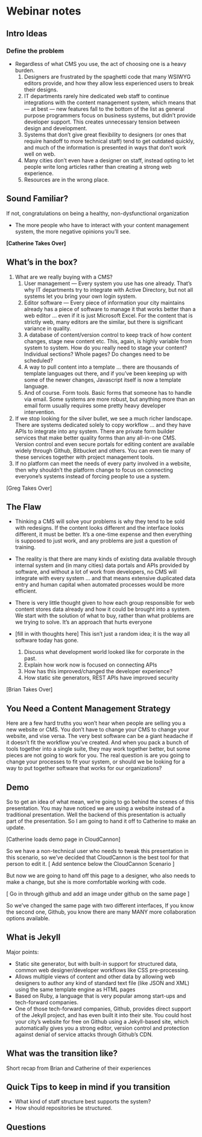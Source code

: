 # Webinar notes
## Intro Ideas
### Define the problem
* Regardless of what CMS you use, the act of choosing one is a heavy burden.
	1. Designers are frustrated by the spaghetti code that many WSIWYG editors provide, and how they allow less experienced users to break their designs.
	2. IT departments rarely hire dedicated web staff to continue integrations with the content management system, which means that — at best — new features fall to the bottom of the list as general purpose programmers focus on business systems, but didn’t provide developer support. This creates unnecessary tension between design and development.
	3. Systems that don’t give great flexibility to designers (or ones that require handoff to more technical staff) tend to get outdated quickly, and much of the information is presented in ways that don’t work well on web.
	4. Many cities don’t even have a designer on staff, instead opting to let people write long articles rather than creating a strong web experience.
	5. Resources are in the wrong place.
## Sound Familiar?
If not, congratulations on being a healthy, non-dysfunctional organization

* The more people who have to interact with your content management system, the more negative opinions you’ll see.

**[Catherine Takes Over]**

## What’s in the box?
1. What are we really buying with a CMS?
	1. User management — Every system you use has one already. That’s why IT departments try to integrate with Active Directory, but not all systems let you bring your own login system.
	2. Editor software — Every piece of information your city maintains already has a piece of software to manage it that works better than a web editor … even if it is just Microsoft Excel. For the content that is strictly web, many editors are the similar, but there is significant variance in quality.
	3. A database of content/version control to keep track of how content changes, stage new content etc. This, again, is highly variable from system to system. How do you really need to stage your content? Individual sections? Whole pages? Do changes need to be scheduled?
	4. A way to pull content into a template … there are thousands of template languages out there, and if you’ve been keeping up with some of the newer changes, Javascript itself is now a template language.
	5. And of course. Form tools. Basic forms that someone has to handle via email. Some systems are more robust, but anything more than an email form usually requires some pretty heavy developer intervention.
2. If we stop looking for the silver bullet, we see a much richer landscape. There are systems dedicated solely to copy workflow … and they have APIs to integrate into any system. There are private form builder services that make better quality forms than any all-in-one CMS. Version control and even secure portals for editing content are available widely through Github, Bitbucket and others. You can even tie many of these services together with project management tools.
3. If no platform can meet the needs of every party involved in a website, then why shouldn’t the platform change to focus on connecting everyone’s systems instead of forcing people to use a system.

[Greg Takes Over]


## The Flaw
* Thinking a CMS will solve your problems is why they tend to be sold with redesigns. If the content looks different and the interface looks different, it must be better. It’s a one-time expense and then everything is supposed to just work, and any problems are just a question of training.
* The reality is that there are many kinds of existing data available through internal system and (in many cities) data portals and APIs provided by software, and without a lot of work from developers, no CMS will integrate with every system … and that means extensive duplicated data entry and human capital when automated processes would be more efficient.
* There is very little thought given to how each group responsible for web content stores data already and how it could be brought into a system. We start with the solution of what to buy, rather than what problems are we trying to solve. It’s an approach that hurts everyone


*  [fill in with thoughts here] This isn’t just a random idea; it is the way all software today has gone.
	1. Discuss what development world looked like for corporate in the past.
	2. Explain how work now is focused on connecting APIs
	3. How has this improved/changed the developer experience?
	4. How static site generators, REST APIs have improved security

[Brian Takes Over]

## You Need a Content Management Strategy
Here are a few hard truths you won’t hear when people are selling you a new website or CMS. You don’t have to change your CMS to change your website, and vise versa. The very best software can be a giant headache if it doesn’t fit the workflow you’ve created.  And when you pack a bunch of tools together into a single suite, they may work together better, but some pieces are not going to work for you. The real question is are you going to change your processes to fit your system, or should we be looking for a way to put together software that works for our organizations?

## Demo
So to get an idea of what mean, we’re going to go behind the scenes of this presentation. You may have noticed we are using a website instead of a traditional presentation. Well the backend of this presentation is actually part of the presentation. So I am going to hand it off to Catherine to make an update.

[Catherine loads demo page in CloudCannon]

So we have a  non-technical user who needs to tweak this presentation in this scenario, so we’ve decided that CloudCannon is the best tool for that person to edit it.
[ Add sentence below the CloudCannon Scenario ]

But now we are going to hand off this page to a designer, who also needs to make a change, but she is more comfortable working with code.

[ Go in through github and add an image under github on the same page ]

So we’ve changed the same page with two different interfaces,  If you know the second one, Github, you know there are many MANY more collaboration options available.

## What is Jekyll

Major points:
* Static site generator, but with built-in support for structured data, common web designer/developer workflows like CSS pre-processing.
* Allows multiple views of content and other data by allowing web designers to author any kind of standard text file (like JSON and XML) using the same template engine as HTML pages
* Based on Ruby, a language that is very popular among start-ups and tech-forward companies.
* One of those tech-forward companies, Github, provides direct support of the Jekyll project, and has even built it into their site. You could host your city’s website for free on Github using a Jekyll-based site, which automatically gives you a strong editor, version control and protection against denial of service attacks through Github’s CDN.


## What was the transition like?


Short recap from Brian and Catherine of their experiences

## Quick Tips to keep in mind if you transition

* What kind of staff structure best supports the system?
* How should repositories be structured.


## Questions
